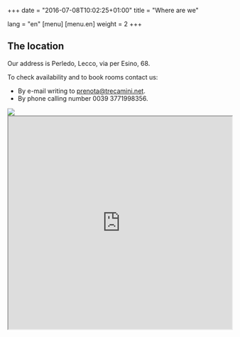 +++
date = "2016-07-08T10:02:25+01:00"
title = "Where are we"

lang = "en"
[menu]
  [menu.en]
    weight = 2
+++


The location
------------
Our address is Perledo, Lecco, via per Esino, 68.

To check availability and to book rooms contact us:

  * By e-mail writing to [prenota@trecamini.net](mailto:prenota@trecamini.net).
  * By phone calling number 0039 3771998356.


<div class="row">
  <div class="col-xs-5">
    <img src="/images/map.jpg">
  </div>

  <div class="col-xs-7">
    <iframe src="https://www.google.com/maps/embed/v1/place?key=AIzaSyAhMNXOEwBGUnS2CUKfXJjqS8YgS-3BOvQ&q=place_id:ChIJMY2ZFrcXhEcRP6gMmCUUAuU"
        width="100%" height="480"></iframe>
  </div>
</div>
